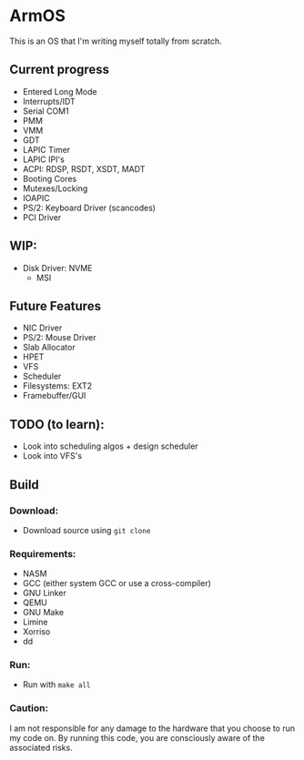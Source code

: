 # ArmOS

This is an OS that I'm writing myself totally from scratch.

## Current progress

- Entered Long Mode
- Interrupts/IDT
- Serial COM1
- PMM
- VMM
- GDT
- LAPIC Timer
- LAPIC IPI's
- ACPI: RDSP, RSDT, XSDT, MADT
- Booting Cores
- Mutexes/Locking
- IOAPIC
- PS/2: Keyboard Driver (scancodes)
- PCI Driver

## WIP:
- Disk Driver: NVME
    - MSI

## Future Features

- NIC Driver
- PS/2: Mouse Driver
- Slab Allocator
- HPET
- VFS
- Scheduler
- Filesystems: EXT2
- Framebuffer/GUI

## TODO (to learn):
- Look into scheduling algos + design scheduler
- Look into VFS's

## Build

### Download:
 - Download source using `git clone`
### Requirements:
- NASM
- GCC (either system GCC or use a cross-compiler)
- GNU Linker
- QEMU
- GNU Make
- Limine
- Xorriso
- dd
### Run:
- Run with `make all`

### Caution:
I am not responsible for any damage to the hardware that you choose to run my code on. By running this code, you are consciously aware of the associated risks.
